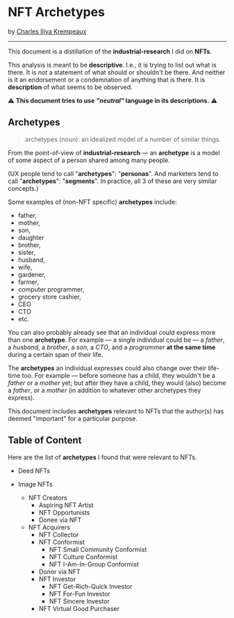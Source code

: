 # NFT Archetypes

by [Charles Iliya Krempeaux](http://changelog.ca/)

---

This document is a distillation of the **industrial-research** I did on **NFTs**.

This analysis is meant to be **descriptive**.
I.e., it is trying to list out what is there.
It is _not_ a statement of what should or shouldn't be there.
And neither is it an endorsement or a condemnation of anything that is there.
It is **description** of what seems to be observed.

⚠️ **This document tries to use _"neutral"_ language in its descriptions.** ⚠️

## Archetypes

> archetypes (noun): an idealized model of a number of similar things.

From the point-of-view of **industrial-research** — an **archetype** is a model of some aspect of a person shared among many people.

(UX people tend to call "**archetypes**": "**personas**".
And marketers tend to call "**archetypes**": "**segments**".
In practice, all 3 of these are very similar concepts.)

Some examples of (non-NFT specific) **archetypes** include:

* father,
* mother,
* son,
* daughter
* brother,
* sister,
* husband,
* wife,
* gardener,
* farmer,
* computer programmer,
* grocery store cashier,
* CEO
* CTO
* etc.

You can also probably already see that an individual could express more than one **archetype**.
For example — a single individual could be — a _father_, a _husband_, a _brother_, a _son_, a _CTO_, and a _programmer_ **at the same time** during a certain span of their life.

The **archetypes** an individual expresses could also change over their life-time too.
For example — before someone has a child, they wouldn't be a _father_ or a _mother_ yet; but after they have a child, they would (also) become a _father_, or a _mother_ (in addition to whatever other archetypes they express).

This document includes **archetypes** relevant to NFTs that the author(s) has deemed "important" for a particular purpose.

## Table of Content

Here are the list of **archetypes** I found that were relevant to NFTs.

* Deed NFTs
 
* Image NFTs
  * NFT Creators
    * Aspiring NFT Artist
    * NFT Opportunists
    * Donee via NFT
  * NFT Acquirers
    * NFT Collector
    * NFT Conformist
      * NFT Small Community Conformist
      * NFT Culture Conformist
      * NFT I-Am-In-Group Conformist
    * Donor via NFT 
    * NFT Investor
      * NFT Get-Rich-Quick Investor
      * NFT For-Fun Investor
      * NFT Sincere Investor
    * NFT Virtual Good Purchaser
 
